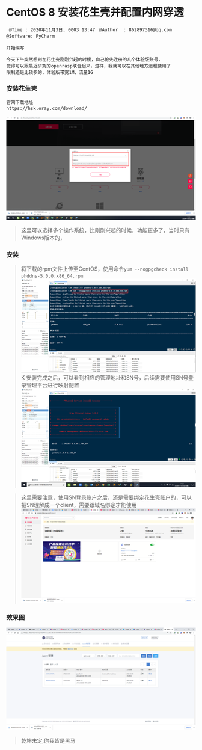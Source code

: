 # CentOS 8 安装花生壳并配置内网穿透
` @Time : 2020年11月3日, 0003 13:47`
` @Author  : 862897316@qq.com`
` @Software: PyCharm`

```
开始编写
```
```angular2html
今天下午突然想到在花生壳刚刚兴起的时候，自己抢先注册的几个体验版账号，
觉得可以跟最近研究的openrasp联合起来，这样，我就可以在其他地方远程使用了
限制还是比较多的，体验版带宽1M，流量1G
```

### 安装花生壳
```angular2html
官网下载地址
https://hsk.oray.com/download/
```
 ![](images/05.png)
> 这里可以选择多个操作系统，比刚刚兴起的时候，功能更多了，当时只有Windows版本的，
### 安装

> 将下载的rpm文件上传至CentOS，使用命令`yum --nogpgcheck install phddns-5.0.0.x86_64.rpm`
![](images/06.png)K
> 安装完成之后，可以看到相应的管理地址和SN号，后续需要使用SN号登录管理平台进行映射配置
![](images/07.png)

> 这里需要注意，使用SN登录账户之后，还是需要绑定花生壳账户的，可以把SN理解成一个client，需要跟域名绑定才能使用
![](images/08.png)

### 效果图
![](images/09.png)

> 乾坤未定,你我皆是黑马
